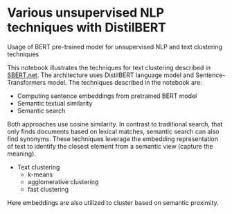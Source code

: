 # Various unsupervised NLP techniques with DistilBERT
Usage of BERT pre-trained model for unsupervised NLP and text clustering techniques


This notebook illustrates the techniques for text clustering described in [SBERT.net](https://www.sbert.net/examples/applications/computing-embeddings/README.html).
The architecture uses DistilBERT language model and Sentence-Transformers model.
The techniques described in the notebook are:
- Computing sentence embeddings from pretrained BERT model
- Semantic textual similarity
- Semantic search

Both approaches use cosine similarity. In contrast to traditional search, that only finds documents based on lexical matches, semantic search can also find synonyms. These techniques leverage the embedding representation of text to identify the closest element from a semantic view (capture the meaning).

- Text clustering
  - k-means
  - agglomerative clustering
  - fast clustering

Here embeddings are also utilized to cluster based on semantic proximity.
